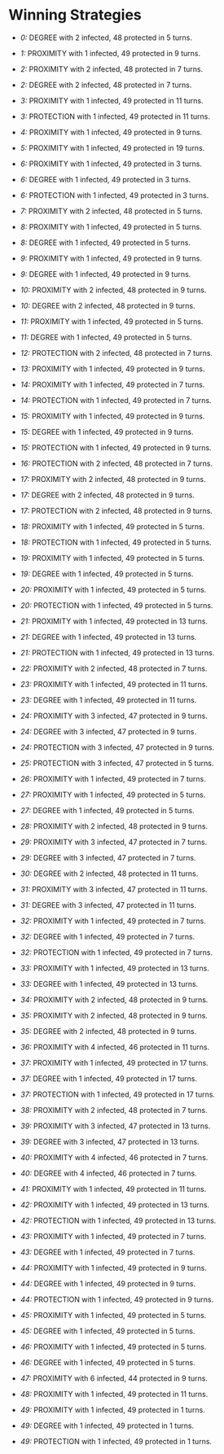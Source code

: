 # Winning Strategies

* _0:_ DEGREE with 2 infected, 48 protected in 5 turns.


* _1:_ PROXIMITY with 1 infected, 49 protected in 9 turns.


* _2:_ PROXIMITY with 2 infected, 48 protected in 7 turns.


* _2:_ DEGREE with 2 infected, 48 protected in 7 turns.


* _3:_ PROXIMITY with 1 infected, 49 protected in 11 turns.


* _3:_ PROTECTION with 1 infected, 49 protected in 11 turns.


* _4:_ PROXIMITY with 1 infected, 49 protected in 9 turns.


* _5:_ PROXIMITY with 1 infected, 49 protected in 19 turns.


* _6:_ PROXIMITY with 1 infected, 49 protected in 3 turns.


* _6:_ DEGREE with 1 infected, 49 protected in 3 turns.


* _6:_ PROTECTION with 1 infected, 49 protected in 3 turns.


* _7:_ PROXIMITY with 2 infected, 48 protected in 5 turns.


* _8:_ PROXIMITY with 1 infected, 49 protected in 5 turns.


* _8:_ DEGREE with 1 infected, 49 protected in 5 turns.


* _9:_ PROXIMITY with 1 infected, 49 protected in 9 turns.


* _9:_ DEGREE with 1 infected, 49 protected in 9 turns.


* _10:_ PROXIMITY with 2 infected, 48 protected in 9 turns.


* _10:_ DEGREE with 2 infected, 48 protected in 9 turns.


* _11:_ PROXIMITY with 1 infected, 49 protected in 5 turns.


* _11:_ DEGREE with 1 infected, 49 protected in 5 turns.


* _12:_ PROTECTION with 2 infected, 48 protected in 7 turns.


* _13:_ PROXIMITY with 1 infected, 49 protected in 9 turns.


* _14:_ PROXIMITY with 1 infected, 49 protected in 7 turns.


* _14:_ PROTECTION with 1 infected, 49 protected in 7 turns.


* _15:_ PROXIMITY with 1 infected, 49 protected in 9 turns.


* _15:_ DEGREE with 1 infected, 49 protected in 9 turns.


* _15:_ PROTECTION with 1 infected, 49 protected in 9 turns.


* _16:_ PROTECTION with 2 infected, 48 protected in 7 turns.


* _17:_ PROXIMITY with 2 infected, 48 protected in 9 turns.


* _17:_ DEGREE with 2 infected, 48 protected in 9 turns.


* _17:_ PROTECTION with 2 infected, 48 protected in 9 turns.


* _18:_ PROXIMITY with 1 infected, 49 protected in 5 turns.


* _18:_ PROTECTION with 1 infected, 49 protected in 5 turns.


* _19:_ PROXIMITY with 1 infected, 49 protected in 5 turns.


* _19:_ DEGREE with 1 infected, 49 protected in 5 turns.


* _20:_ PROXIMITY with 1 infected, 49 protected in 5 turns.


* _20:_ PROTECTION with 1 infected, 49 protected in 5 turns.


* _21:_ PROXIMITY with 1 infected, 49 protected in 13 turns.


* _21:_ DEGREE with 1 infected, 49 protected in 13 turns.


* _21:_ PROTECTION with 1 infected, 49 protected in 13 turns.


* _22:_ PROXIMITY with 2 infected, 48 protected in 7 turns.


* _23:_ PROXIMITY with 1 infected, 49 protected in 11 turns.


* _23:_ DEGREE with 1 infected, 49 protected in 11 turns.


* _24:_ PROXIMITY with 3 infected, 47 protected in 9 turns.


* _24:_ DEGREE with 3 infected, 47 protected in 9 turns.


* _24:_ PROTECTION with 3 infected, 47 protected in 9 turns.


* _25:_ PROTECTION with 3 infected, 47 protected in 5 turns.


* _26:_ PROXIMITY with 1 infected, 49 protected in 7 turns.


* _27:_ PROXIMITY with 1 infected, 49 protected in 5 turns.


* _27:_ DEGREE with 1 infected, 49 protected in 5 turns.


* _28:_ PROXIMITY with 2 infected, 48 protected in 9 turns.


* _29:_ PROXIMITY with 3 infected, 47 protected in 7 turns.


* _29:_ DEGREE with 3 infected, 47 protected in 7 turns.


* _30:_ DEGREE with 2 infected, 48 protected in 11 turns.


* _31:_ PROXIMITY with 3 infected, 47 protected in 11 turns.


* _31:_ DEGREE with 3 infected, 47 protected in 11 turns.


* _32:_ PROXIMITY with 1 infected, 49 protected in 7 turns.


* _32:_ DEGREE with 1 infected, 49 protected in 7 turns.


* _32:_ PROTECTION with 1 infected, 49 protected in 7 turns.


* _33:_ PROXIMITY with 1 infected, 49 protected in 13 turns.


* _33:_ DEGREE with 1 infected, 49 protected in 13 turns.


* _34:_ PROXIMITY with 2 infected, 48 protected in 9 turns.


* _35:_ PROXIMITY with 2 infected, 48 protected in 9 turns.


* _35:_ DEGREE with 2 infected, 48 protected in 9 turns.


* _36:_ PROXIMITY with 4 infected, 46 protected in 11 turns.


* _37:_ PROXIMITY with 1 infected, 49 protected in 17 turns.


* _37:_ DEGREE with 1 infected, 49 protected in 17 turns.


* _37:_ PROTECTION with 1 infected, 49 protected in 17 turns.


* _38:_ PROXIMITY with 2 infected, 48 protected in 7 turns.


* _39:_ PROXIMITY with 3 infected, 47 protected in 13 turns.


* _39:_ DEGREE with 3 infected, 47 protected in 13 turns.


* _40:_ PROXIMITY with 4 infected, 46 protected in 7 turns.


* _40:_ DEGREE with 4 infected, 46 protected in 7 turns.


* _41:_ PROXIMITY with 1 infected, 49 protected in 11 turns.


* _42:_ PROXIMITY with 1 infected, 49 protected in 13 turns.


* _42:_ PROTECTION with 1 infected, 49 protected in 13 turns.


* _43:_ PROXIMITY with 1 infected, 49 protected in 7 turns.


* _43:_ DEGREE with 1 infected, 49 protected in 7 turns.


* _44:_ PROXIMITY with 1 infected, 49 protected in 9 turns.


* _44:_ DEGREE with 1 infected, 49 protected in 9 turns.


* _44:_ PROTECTION with 1 infected, 49 protected in 9 turns.


* _45:_ PROXIMITY with 1 infected, 49 protected in 5 turns.


* _45:_ DEGREE with 1 infected, 49 protected in 5 turns.


* _46:_ PROXIMITY with 1 infected, 49 protected in 5 turns.


* _46:_ DEGREE with 1 infected, 49 protected in 5 turns.


* _47:_ PROXIMITY with 6 infected, 44 protected in 9 turns.


* _48:_ PROXIMITY with 1 infected, 49 protected in 11 turns.


* _49:_ PROXIMITY with 1 infected, 49 protected in 1 turns.


* _49:_ DEGREE with 1 infected, 49 protected in 1 turns.


* _49:_ PROTECTION with 1 infected, 49 protected in 1 turns.


